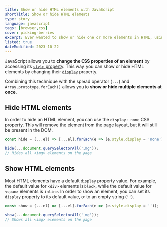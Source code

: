 ```yaml
---
title: Show or hide HTML elements with JavaScript
shortTitle: Show or hide HTML elements
type: story
language: javascript
tags: [browser,css]
cover: picking-berries
excerpt: Ever wanted to show or hide one or more elements in HTML, using JavaScript? Turns out it's very easy to do so.
listed: true
dateModified: 2023-10-22
---
```


JavaScript allows you to **change the CSS properties of an element** by accessing its [`style` property](https://developer.mozilla.org/en-US/docs/Web/API/HTMLElement/style). This way, you can show or hide HTML elements by changing their [`display`](https://developer.mozilla.org/en-US/docs/Web/CSS/display) property.

Combining this technique with the spread operator (`...`) and `Array.prototype.forEach()` allows you to **show or hide multiple elements at once**.

## Hide HTML elements

In order to hide an HTML element, you can use the `display: none` CSS property. This will remove the element from the page layout, but it will still be present in the DOM.

```js
const hide = (...el) => [...el].forEach(e => (e.style.display = 'none'));

hide(...document.querySelectorAll('img'));
// Hides all <img> elements on the page
```

## Show HTML elements

Most HTML elements have a default `display` property value. For example, the default value for `<div>` elements is `block`, while the default value for `<span>` elements is `inline`. In order to show an element, you can set its `display` property to its default value, or to an empty string (`''`).

```js
const show = (...el) => [...el].forEach(e => (e.style.display = ''));

show(...document.querySelectorAll('img'));
// Shows all <img> elements on the page
```
